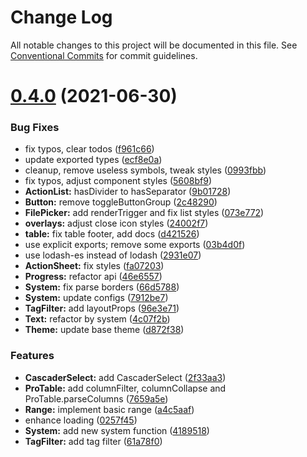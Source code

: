 # Change Log

All notable changes to this project will be documented in this file.
See [Conventional Commits](https://conventionalcommits.org) for commit guidelines.

# [0.4.0](https://github.com/alibaba/rex-design/compare/@rexd/core@0.3.0-alpha.6...@rexd/core@0.4.0) (2021-06-30)


### Bug Fixes

* fix typos, clear todos ([f961c66](https://github.com/alibaba/rex-design/commit/f961c6685fc9f99836e5b4348ecb12e2da1aafcb))
* update exported types ([ecf8e0a](https://github.com/alibaba/rex-design/commit/ecf8e0ac7919d9fc84284571d088bb95fdf9b0d8))
* cleanup, remove useless symbols, tweak styles ([0993fbb](https://github.com/alibaba/rex-design/commit/0993fbb6a9c067606c1a637953da53ce779dec9f))
* fix typos, adjust component styles ([5608bf9](https://github.com/alibaba/rex-design/commit/5608bf9c8c021adc75782864aa0761099c2236b8))
* **ActionList:** hasDivider to hasSeparator ([9b01728](https://github.com/alibaba/rex-design/commit/9b01728f4cc15d05ab1042588024b732989d6725))
* **Button:** remove toggleButtonGroup ([2c48290](https://github.com/alibaba/rex-design/commit/2c48290af560f40ade35e2d710058647b1a0593a))
* **FilePicker:** add renderTrigger and fix list styles ([073e772](https://github.com/alibaba/rex-design/commit/073e772e48d5f89a963efc287651d4144b71d4c2))
* **overlays:** adjust close icon styles ([24002f7](https://github.com/alibaba/rex-design/commit/24002f7c2668dc3d9f1c15f9585703e50409554c))
* **table:** fix table footer, add docs ([d421526](https://github.com/alibaba/rex-design/commit/d421526495d6c1992b7e3e8b44509483679c7f7e))
* use explicit exports; remove some exports ([03b4d0f](https://github.com/alibaba/rex-design/commit/03b4d0f4a8b32bfb3cc44848b439abdf85821053))
* use lodash-es instead of lodash ([2931e07](https://github.com/alibaba/rex-design/commit/2931e07e5b0d96996df8ab99ff5fdf9111e5e337))
* **ActionSheet:** fix styles ([fa07203](https://github.com/alibaba/rex-design/commit/fa072031f65dc19a938f5ae98a0b58b5b0979ac0))
* **Progress:** refactor api ([46e6557](https://github.com/alibaba/rex-design/commit/46e6557969f3b206606688bc40c74e34b5a76b24))
* **System:** fix parse borders ([66d5788](https://github.com/alibaba/rex-design/commit/66d578850b2a7e542a5bef3596fe8404cec500bb))
* **System:** update configs ([7912be7](https://github.com/alibaba/rex-design/commit/7912be73d46d88ac3d3236121c48f15bf6863bcc))
* **TagFilter:** add layoutProps ([96e3e71](https://github.com/alibaba/rex-design/commit/96e3e712d62caf1e5a8b4710611728180ec12f02))
* **Text:** refactor by system ([4c07f2b](https://github.com/alibaba/rex-design/commit/4c07f2b5f441338a8c46723407875550e4eedf8f))
* **Theme:** update base theme ([d872f38](https://github.com/alibaba/rex-design/commit/d872f38b314c16d4e571d544f2072fc43cf9c97a))


### Features

* **CascaderSelect:** add CascaderSelect ([2f33aa3](https://github.com/alibaba/rex-design/commit/2f33aa394a58859f209df3a2b30cfe651c621b79))
* **ProTable:** add columnFilter, columnCollapse and ProTable.parseColumns ([7659a5e](https://github.com/alibaba/rex-design/commit/7659a5e3fae5b91ddd00e0b9e2a6187588d9a5b1))
* **Range:** implement basic range ([a4c5aaf](https://github.com/alibaba/rex-design/commit/a4c5aafe18d075cc20c8278a0dfaba0dbf3fc85c))
* enhance loading ([0257f45](https://github.com/alibaba/rex-design/commit/0257f45186a3f5b6a4c49114e8f030eea089e488))
* **System:** add new system function ([4189518](https://github.com/alibaba/rex-design/commit/41895188bf0b77bbf8f10f3276b2ff159fca9cc8))
* **TagFilter:** add tag filter ([61a78f0](https://github.com/alibaba/rex-design/commit/61a78f079bf5cabe652c7f3dc08de8e6fafb87f9))
